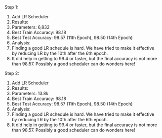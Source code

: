 Step 1:

1. Add LR Scheduler
2. Results:
  1. Parameters: 6,832
  2. Best Train Accuracy: 98.18
  3. Best Test Accuracy: 98.57 (11th Epoch), 98.50 (14th Epoch)
3. Analysis:
  1. Finding a good LR schedule is hard. We have tried to make it effective by reducing LR by the 10th after the 6th epoch.
  2. It did help in getting to 99.4 or faster, but the final accuracy is not more than 98.57. Possibly a good scheduler can do wonders here!


Step 2:

1. Add LR Scheduler
2. Results:
  1. Parameters: 13.8k
  2. Best Train Accuracy: 98.18
  3. Best Test Accuracy: 98.57 (11th Epoch), 98.50 (14th Epoch)
3. Analysis:
  1. Finding a good LR schedule is hard. We have tried to make it effective by reducing LR by the 10th after the 6th epoch.
  2. It did help in getting to 99.4 or faster, but the final accuracy is not more than 98.57. Possibly a good scheduler can do wonders here!